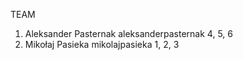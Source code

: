 TEAM 
1. Aleksander Pasternak aleksanderpasternak 4, 5, 6
2. Mikołaj Pasieka mikolajpasieka 1, 2, 3
